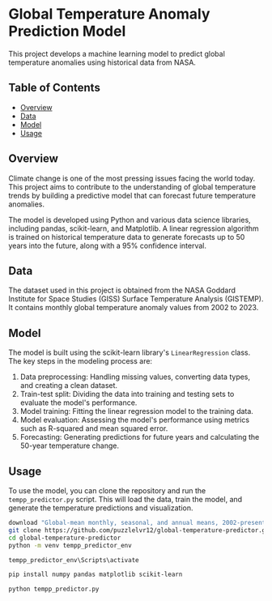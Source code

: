 # Global Temperature Anomaly Prediction Model

This project develops a machine learning model to predict global temperature anomalies using historical data from NASA.

## Table of Contents
- [Overview](#overview)
- [Data](#data)
- [Model](#model)
- [Usage](#usage)

## Overview
Climate change is one of the most pressing issues facing the world today. This project aims to contribute to the understanding of global temperature trends by building a predictive model that can forecast future temperature anomalies.

The model is developed using Python and various data science libraries, including pandas, scikit-learn, and Matplotlib. A linear regression algorithm is trained on historical temperature data to generate forecasts up to 50 years into the future, along with a 95% confidence interval.

## Data
The dataset used in this project is obtained from the NASA Goddard Institute for Space Studies (GISS) Surface Temperature Analysis (GISTEMP). It contains monthly global temperature anomaly values from 2002 to 2023.

## Model
The model is built using the scikit-learn library's `LinearRegression` class. The key steps in the modeling process are:

1. Data preprocessing: Handling missing values, converting data types, and creating a clean dataset.
2. Train-test split: Dividing the data into training and testing sets to evaluate the model's performance.
3. Model training: Fitting the linear regression model to the training data.
4. Model evaluation: Assessing the model's performance using metrics such as R-squared and mean squared error.
5. Forecasting: Generating predictions for future years and calculating the 50-year temperature change.

## Usage
To use the model, you can clone the repository and run the `tempp_predictor.py` script. This will load the data, train the model, and generate the temperature predictions and visualization.

```bash
download "Global-mean monthly, seasonal, and annual means, 2002-present" from NASA.
git clone https://github.com/puzzlelvr12/global-temperature-predictor.git
cd global-temperature-predictor
python -m venv tempp_predictor_env

tempp_predictor_env\Scripts\activate

pip install numpy pandas matplotlib scikit-learn

python tempp_predictor.py


